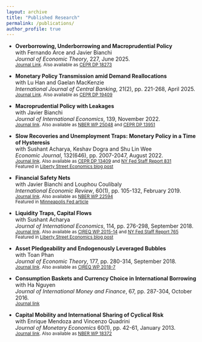 ```yaml
---
layout: archive
title: "Published Research"
permalink: /publications/
author_profile: true
---
```

* **Overborrowing, Underborrowing and Macroprudential Policy**\
  with Fernando Arce and Javier Bianchi\
  *Journal of Economic Theory*, 227, June 2025.\
  <sub>[Journal Link](https://www.sciencedirect.com/science/article/abs/pii/S0022053125000651). Also available as [CEPR DP 18273](https://cepr.org/publications/dp18273)</sub>

* **Monetary Policy Transmission amid Demand Reallocations**\
  with Lu Han and Gaelan MacKenzie\
  *International Journal of Central Banking*, 21(2), pp. 221-268, April 2025.\
  <sub>[Journal Link](https://www.ijcb.org/journal/ijcb25q2a5.pdf). Also available as [CEPR DP 19409](https://cepr.org/publications/dp19409)</sub>

* **Macroprudential Policy with Leakages**\
  with Javier Bianchi\
  *Journal of International Economics*, 139, November 2022.\
  <sub>[Journal link](https://www.sciencedirect.com/science/article/abs/pii/S0022199622000915). Also available as [NBER WP 25048](https://www.nber.org/papers/w25048) and [CEPR DP 13951](https://cepr.org/publications/dp13951)</sub>
  
* **Slow Recoveries and Unemployment Traps: Monetary Policy in a Time of Hysteresis**\
  with Sushant Acharya, Keshav Dogra and Shu Lin Wee\
   *Economic Journal*, 132(646), pp. 2007-2047, August 2022.\
  <sub> [Journal link](https://academic.oup.com/ej/article-abstract/132/646/2007/6563876?redirectedFrom=fulltext). Also available as [CEPR DP 13409](https://cepr.org/publications/dp13409) and [NY Fed Staff Report 831](https://www.newyorkfed.org/research/staff_reports/sr831.html)</sub>\
  <sub>Featured in [Liberty Street Economics blog post](https://libertystreeteconomics.newyorkfed.org/2016/11/escaping-unemployment-traps/)</sub>
  
* **Financial Safety Nets**\
  with Javier Bianchi and Louphou Coulibaly\
   *International Economic Review*, 60(1), pp. 105-132, February 2019.\
  <sub>[Journal link](https://onlinelibrary.wiley.com/doi/abs/10.1111/iere.12346). Also available as [NBER WP 22594](https://www.nber.org/papers/w22594)</sub>\
  <sub>Featured in [Minneapolis Fed article](https://www.minneapolisfed.org/article/2017/right-sizing-a-financial-safety-net)</sub>
  
* **Liquidity Traps, Capital Flows**\
   with Sushant Acharya\
   *Journal of International Economics*, 114, pp. 276-298, September 2018.\
  <sub>[Journal link](https://www.sciencedirect.com/science/article/abs/pii/S0022199618301302). Also available as [CIREQ WP 2015-14](https://cireqmontreal.com/wp-content/uploads/cahiers/14-2015-cah.pdf) and [NY Fed Staff Report 765](https://www.newyorkfed.org/medialibrary/media/research/staff_reports/sr765.pdf?la=en)</sub>\
  <sub>Featured in [Liberty Street Economics blog post](https://libertystreeteconomics.newyorkfed.org/2016/06/revisiting-the-case-for-international-policy-coordination/)</sub>
  
* **Asset Pledgeability and Endogenously Leveraged Bubbles**\
   with Toan Phan\
  *Journal of Economic Theory*, 177, pp. 280-314, September 2018.\
  <sub>[Journal link](https://www.sciencedirect.com/science/article/abs/pii/S0022053118302813). Also available as [CIREQ WP 2018-7](https://cireqmontreal.com/wp-content/uploads/cahiers/07-2018-cah.pdf)</sub>
  
* **Consumption Baskets and Currency Choice in International Borrowing**\
  with Ha Nguyen\
  *Journal of International Money and Finance*, 67, pp. 287-304, October 2016.\
  <sub>[Journal link](https://www.sciencedirect.com/science/article/abs/pii/S0261560616300511)</sub>
  
* **Capital Mobility and International Sharing of Cyclical Risk**\
  with Enrique Mendoza and Vincenzo Quadrini\
  *Journal of Monetary Economics* 60(1), pp. 42-61, January 2013.\
  <sub>[Journal link](https://www.sciencedirect.com/science/article/abs/pii/S0304393212000955). Also available as [NBER WP 18372](https://www.nber.org/papers/w18372)</sub>


<!---
{% if author.googlescholar %}
  You can also find my articles on <u><a href="{{author.googlescholar}}">my Google Scholar profile</a>.</u>
{% endif %}

{% include base_path %}

{% for post in site.publications reversed %}
  {% include archive-single.html %}
{% endfor %}
-->
